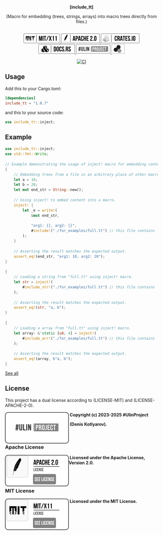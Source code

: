 <div id="header" align="center">

  <b>[include_tt]</b>
  
  (Macro for embedding (trees, strings, arrays) into macro trees directly from files.)
  </br></br>

<div id="badges">
  <a href="./LICENSE_MIT">
    <img src="https://github.com/UlinProject/img/blob/main/short_32/mit.png?raw=true" alt="mit"/>
  </a>
  <a href="./LICENSE_APACHE">
    <img src="https://github.com/UlinProject/img/blob/main/short_32/apache2.png?raw=true" alt="apache2"/>
  </a>
  <a href="https://crates.io/crates/include_tt">
    <img src="https://github.com/UlinProject/img/blob/main/short_32/cratesio.png?raw=true" alt="cratesio"/>
  </a>
  <a href="https://docs.rs/include_tt">
    <img src="https://github.com/UlinProject/img/blob/main/short_32/docrs.png?raw=true" alt="docrs"/>
  </a>
  <a href="https://github.com/denisandroid">
    <img src="https://github.com/UlinProject/img/blob/main/short_32/uproject.png?raw=true" alt="uproject"/>
  </a>
  <a href="https://github.com/clucompany">
    <img src="https://github.com/UlinProject/img/blob/main/short_32/clulab.png?raw=true" alt="clulab"/>
  </a>
	
  [![CI](https://github.com/clucompany/include_tt/actions/workflows/CI.yml/badge.svg?event=push)](https://github.com/clucompany/include_tt/actions/workflows/CI.yml) 


</div>
</div>

## Usage

Add this to your Cargo.toml:

```toml
[dependencies]
include_tt = "1.0.7"
```

and this to your source code:

```rust
use include_tt::inject;
```

## Example

```rust
use include_tt::inject;
use std::fmt::Write;

// Example demonstrating the usage of inject! macro for embedding content from files.
{ 
	// Embedding trees from a file in an arbitrary place of other macros.
	let a = 10;
	let b = 20;
	let mut end_str = String::new();
	
	// Using inject! to embed content into a macro.
	inject! {
		let _e = write!(
			&mut end_str,
			
			"arg1: {}, arg2: {}",
			#include!("./for_examples/full.tt") // this file contains `a, b`.
		);
	}
	
	// Asserting the result matches the expected output.
	assert_eq!(end_str, "arg1: 10, arg2: 20");
}

{ 
	// Loading a string from "full.tt" using inject! macro.
	let str = inject!(
		#include_str!("./for_examples/full.tt") // this file contains `a, b`.
	);
	
	// Asserting the result matches the expected output.
	assert_eq!(str, "a, b");
}

{
	// Loading a array from "full.tt" using inject! macro.
	let array: &'static [u8; 4] = inject!(
		#include_arr!("./for_examples/full.tt") // this file contains `a, b`.
	);
	
	// Asserting the result matches the expected output.
	assert_eq!(array, b"a, b");
}
```

<a href="./examples">
  See all
</a>

## License

This project has a dual license according to (LICENSE-MIT) and (LICENSE-APACHE-2-0).

<div align="left">
  <a href="https://github.com/denisandroid">
    <img align="left" src="https://github.com/UlinProject/img/blob/main/block_220_100/uproject.png?raw=true" alt="uproject"/>
  </a>
  <b>&nbsp;Copyright (c) 2023-2025 #UlinProject</b>
	
  <b>&nbsp;(Denis Kotlyarov).</b>
  </br></br></br>
</div>

### Apache License
<div align="left">
  <a href="./LICENSE_APACHE">
    <img align="left" src="https://github.com/UlinProject/img/blob/main/block_220_100/apache2.png?raw=true" alt="apache2"/>
    
  </a>
  <b>&nbsp;Licensed under the Apache License, Version 2.0.</b>
  </br></br></br></br>
</div>

### MIT License
<div align="left">
  <a href="./LICENSE_MIT">
    <img align="left" src="https://github.com/UlinProject/img/blob/main/block_220_100/mit.png?raw=true" alt="mit"/>
  </a>
  <b>&nbsp;Licensed under the MIT License.</b>
  </br></br></br></br>
</div>
